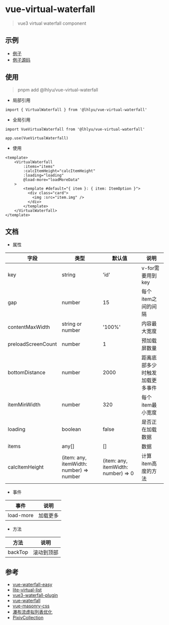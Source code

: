 # vue-virtual-waterfall

> vue3 virtual waterfall component

## 示例

- [例子](https://vue-virtual-waterfall.vercel.app/)
- [例子源码](./example)

## 使用

> pnpm add @lhlyu/vue-virtual-waterfall

- 局部引用

```vue
import { VirtualWaterfall } from '@lhlyu/vue-virtual-waterfall'
```

- 全局引用

```vue
import VueVirtualWaterfall from '@lhlyu/vue-virtual-waterfall'

app.use(VueVirtualWaterfall)
```

- 使用

```vue
<template>
    <VirtualWaterfall 
        :items="items" 
        :calcItemHeight="calcItemHeight" 
        :loading="loading" 
        @load-more="loadMoreData"
    >
        <template #default="{ item }: { item: ItemOption }">
          <div class="card">
            <img :src="item.img" />
          </div>
        </template>
    </VirtualWaterfall>
</template>
```

## 文档

- 属性

| 字段                 | 类型                                       | 默认值                                 | 说明              |
|--------------------|------------------------------------------|-------------------------------------|-----------------|
| key                | string                                   | 'id'                                | v-for需要用到key    |
| gap                | number                                   | 15                                  | 每个item之间的间隔     |
| contentMaxWidth    | string or number                         | '100%'                              | 内容最大宽度            |
| preloadScreenCount | number                                   | 1                                   | 预加载屏数量          |
| bottomDistance     | number                                   | 2000                                | 距离底部多少时触发加载更多事件 |
| itemMinWidth       | number                                   | 320                                 | 每个item最小宽度      |
| loading            | boolean                                  | false                               | 是否正在加载数据        |
| items              | any[]                                    | []                                  | 数据              |
| calcItemHeight     | (item: any, itemWidth: number) => number | (item: any, itemWidth: number) => 0 | 计算item高度的方法     |

- 事件

| 事件  | 说明   |
|-----|------|
| load-more | 加载更多 |

- 方法

| 方法        | 说明    |
|-----------|-------|
| backTop | 滚动到顶部 |


## 参考

- [vue-waterfall-easy](https://github.com/lfyfly/vue-waterfall-easy)
- [lite-virtual-list](https://github.com/wensiyuanseven/lite-virtual-list)
- [vue3-waterfall-plugin](https://github.com/heikaimu/vue3-waterfall-plugin)
- [vue-waterfall](https://github.com/MopTym/vue-waterfall)
- [vue-masonry-css](https://github.com/paulcollett/vue-masonry-css)
- [瀑布流虚拟列表优化](https://juejin.cn/post/7166071557284954142)
- [PixivCollection](https://github.com/orilights/PixivCollection)